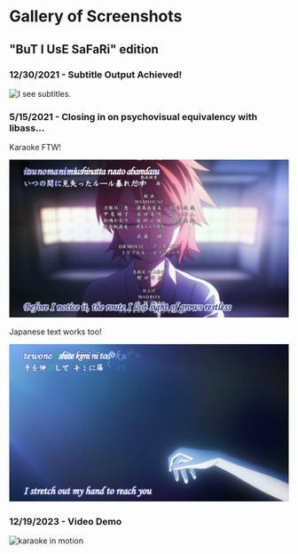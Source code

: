 # Gallery of Screenshots

## "BuT I UsE SaFaRi" edition

### 12/30/2021 - Subtitle Output Achieved!

![I see subtitles.](/gallery/images/gallery1.png)

### 5/15/2021 - Closing in on psychovisual equivalency with libass...

Karaoke FTW!

![Karaoke FTW!](/gallery/images/gallery2.png)

Japanese text works too!

![Japanese text works too!](/gallery/images/gallery3.png)

### 12/19/2023 - Video Demo

![karaoke in motion](/gallery/images/mahouka_intro.gif)